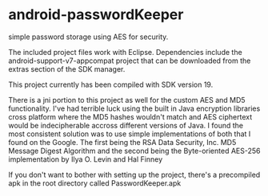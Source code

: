android-passwordKeeper
======================

simple password storage using AES for security.

The included project files work with Eclipse.  Dependencies include the android-support-v7-appcompat project
 that can be downloaded from the extras section of the SDK manager.  
 
 This project currently has been compiled with SDK version 19.
 
 There is a jni portion to this project as well for the custom AES and MD5 functionality.  I've had terrible luck
 using the built in Java encryption libraries cross platform where the MD5 hashes wouldn't match and AES ciphertext
 would be indecipherable accross different versions of Java.  I found the most consistent solution was to use simple
 implementations of both that I found on the Google.  The first being the RSA Data Security, Inc. MD5 Message Digest Algorithm
 and the second being the Byte-oriented AES-256 implementation by Ilya O. Levin and Hal Finney
 
 If you don't want to bother with setting up the project, there's a precompiled apk in the root directory called PasswordKeeper.apk 